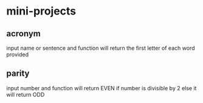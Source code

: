 # mini-projects

## acronym

input name or sentence and function will return the first letter of each word provided

## parity

input number and function will return EVEN if number is divisible by 2 else it will return ODD